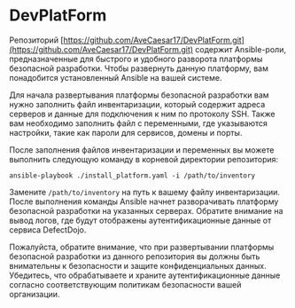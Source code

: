 # DevPlatForm
Репозиторий [https://github.com/AveCaesar17/DevPlatForm.git](https://github.com/AveCaesar17/DevPlatForm.git) содержит Ansible-роли, предназначенные для быстрого и удобного разворота платформы безопасной разработки. Чтобы развернуть данную платформу, вам понадобится установленный Ansible на вашей системе.

Для начала развертывания платформы безопасной разработки вам нужно заполнить файл инвентаризации, который содержит адреса серверов и данные для подключения к ним по протоколу SSH. Также вам необходимо заполнить файл с переменными, где указываются настройки, такие как пароли для сервисов, домены и порты.

После заполнения файлов инвентаризации и переменных вы можете выполнить следующую команду в корневой директории репозитория:

```
ansible-playbook ./install_platform.yaml -i /path/to/inventory
```

Замените `/path/to/inventory` на путь к вашему файлу инвентаризации. После выполнения команды Ansible начнет разворачивать платформу безопасной разработки на указанных серверах. Обратите внимание на вывод логов, где будут отображены аутентификационные данные от сервиса DefectDojo.

Пожалуйста, обратите внимание, что при развертывании платформы безопасной разработки из данного репозитория вы должны быть внимательны к безопасности и защите конфиденциальных данных. Убедитесь, что обрабатываете и храните аутентификационные данные согласно соответствующим политикам безопасности вашей организации.